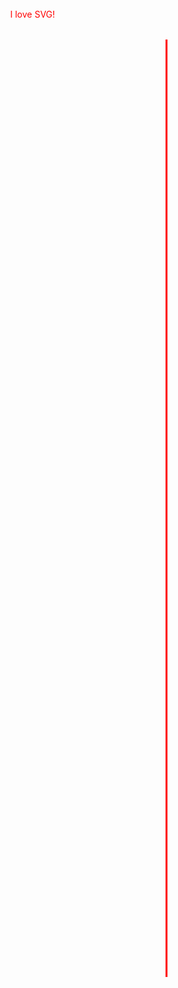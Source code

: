 
<svg width="300" height="1600" style="margin-left:auto; margin-right:auto; display:block;">
  <line x1="250" y1="50" x2="250" y2="1550" style="stroke:red; stroke-width:3;" />
  <text x="0" y="15" fill="red">I love SVG!</text>
</svg>
